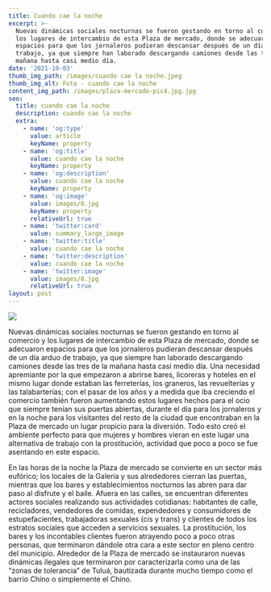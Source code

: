 ```yaml
---
title: Cuando cae la noche
excerpt: >-
  Nuevas dinámicas sociales nocturnas se fueron gestando en torno al comercio y
  los lugares de intercambio de esta Plaza de mercado, donde se adecuaron
  espacios para que los jornaleros pudieran descansar después de un día arduo de
  trabajo, ya que siempre han laborado descargando camiones desde las tres de la
  mañana hasta casi medio día.
date: '2021-10-03'
thumb_img_path: /images/cuando cae la noche.jpeg
thumb_img_alt: Foto - cuando cae la noche
content_img_path: /images/plaza-mercado-pic4.jpg.jpg
seo:
  title: cuando cae la noche
  description: cuando cae la noche
  extra:
    - name: 'og:type'
      value: article
      keyName: property
    - name: 'og:title'
      value: cuando cae la noche
      keyName: property
    - name: 'og:description'
      value: cuando cae la noche
      keyName: property
    - name: 'og:image'
      value: images/8.jpg
      keyName: property
      relativeUrl: true
    - name: 'twitter:card'
      value: summary_large_image
    - name: 'twitter:title'
      value: cuando cae la noche
    - name: 'twitter:description'
      value: cuando cae la noche
    - name: 'twitter:image'
      value: images/8.jpg
      relativeUrl: true
layout: post
---
```

![](/images/cuando%20cae%20la%20noche.jpeg)

Nuevas dinámicas sociales nocturnas se fueron gestando en torno al comercio y los lugares de intercambio de esta Plaza de mercado, donde se adecuaron espacios para que los jornaleros pudieran descansar después de un día arduo de trabajo, ya que siempre han laborado descargando camiones desde las tres de la mañana hasta casi medio día. Una necesidad apremiante por la que empezaron a abrirse bares, licoreras y hoteles en el mismo lugar donde estaban las ferreterías, los graneros, las revuelterías y las talabarterías; con el pasar de los años y a medida que iba creciendo el comercio también fueron aumentando estos lugares hechos para el ocio que siempre tenían sus puertas abiertas, durante el día para los jornaleros y en la noche para los visitantes del resto de la ciudad que encontraban en la Plaza de mercado un lugar propicio para la diversión. Todo esto creó el ambiente perfecto para que mujeres y hombres vieran en este lugar una alternativa de trabajo con la prostitución, actividad que poco a poco se fue asentando en este espacio.


En las horas de la noche la Plaza de mercado se convierte en un sector más eufórico; los locales de la Galería y sus alrededores cierran las puertas, mientras que los bares y establecimientos nocturnos las abren para dar paso al disfrute y el baile. Afuera en las calles, se encuentran diferentes actores sociales realizando sus actividades cotidianas: habitantes de calle, recicladores, vendedores de comidas, expendedores y consumidores de estupefacientes, trabajadoras sexuales (cis y trans) y clientes de todos los estratos sociales que acceden a servicios sexuales. La prostitución, los bares y los incontables clientes fueron atrayendo poco a poco otras personas, que terminaron dándole otra cara a este sector en pleno centro del municipio. Alrededor de la Plaza de mercado se instauraron nuevas dinámicas ilegales que terminaron por caracterizarla como una de las “zonas de tolerancia” de Tuluá, bautizada durante mucho tiempo como el barrio Chino o simplemente el Chino.

